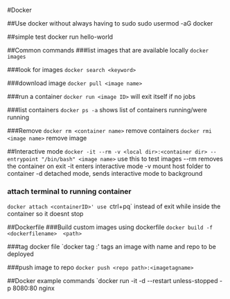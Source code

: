 #Docker

##Use docker without always having to sudo
sudo usermod -aG docker <username>

##simple test
docker run hello-world

##Common commands
###list images that are available locally
`docker images`

###look for images
`docker search <keyword>`

###download image
`docker pull <image name>`

###run a container
`docker run <image ID>`
will exit itself if no jobs

###list containers
`docker ps -a`
shows list of containers running/were running

###Remove
`docker rm <container name>`  remove containers
`docker rmi <image name>` remove image

##Interactive mode
`docker -it --rm -v <local dir>:<container dir> --entrypoint "/bin/bash" <image name>`
use this to test images
--rm removes the container on exit
-it enters interactive mode
-v mount host folder to container
-d detached mode, sends interactive mode to background

### attach terminal to running container
`docker attach <containerID>'
use `ctrl+pq` instead of exit while inside the container so it doesnt stop

##Dockerfile
###Build custom images using dockerfile
`docker build -f <dockerfilename>  <path>`

###tag docker file
`docker tag <imageID>     <remote repo>:<user defined name for image>'
tags an image with name and repo to be deployed

###push image to repo
`docker push <repo path>:<imagetagname>`

##Docker example commands
`docker run -it -d --restart unless-stopped -p 8080:80 nginx
